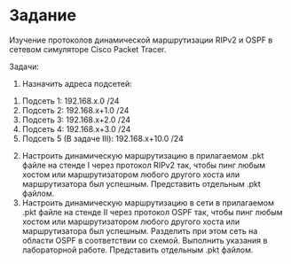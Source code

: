 # Задание

Изучение протоколов динамической маршрутизации RIPv2 и OSPF в сетевом симуляторе Cisco Packet Tracer.

Задачи:
1.	Назначить адреса подсетей:
1)	Подсеть 1: 192.168.x.0 /24
2)	Подсеть 2: 192.168.x+1.0 /24
3)	Подсеть 3: 192.168.x+2.0 /24
4)	Подсеть 4: 192.168.x+3.0 /24
5)	Подсеть 5 (В задаче III): 192.168.x+10.0 /24
2.	Настроить динамическую маршрутизацию в прилагаемом .pkt файле на стенде I через протокол RIPv2 так, чтобы пинг любым хостом или маршрутизатором любого другого хоста или маршрутизатора был успешным. Представить отдельным .pkt файлом. 
3.	Настроить динамическую маршрутизацию в сети в прилагаемом .pkt файле на стенде II через протокол OSPF так, чтобы пинг любым хостом или маршрутизатором любого другого хоста или маршрутизатора был успешным. Разделить при этом сеть на области OSPF в соответствии со схемой. Выполнить указания в лабораторной работе. Представить отдельным .pkt файлом. 

